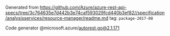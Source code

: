 Generated from https://github.com/Azure/azure-rest-api-specs/tree/3c764635e7d442b3e74caf593029fcd440b3ef82//specification/analysisservices/resource-manager/readme.md tag: `package-2017-08`

Code generator @microsoft.azure/autorest.go@2.1.171


